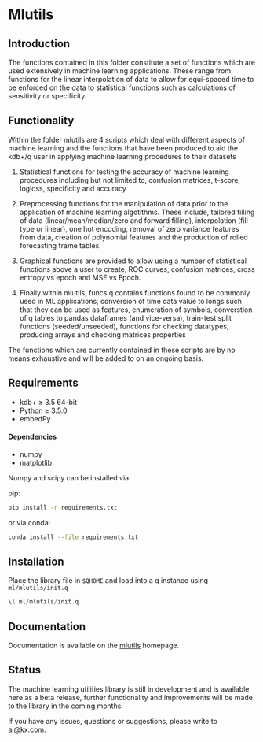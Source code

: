 # Mlutils
## Introduction
The functions contained in this folder constitute a set of functions which are used extensively in machine learning applications. These range from functions for the linear interpolation of data to allow for equi-spaced time to be enforced on the data to statistical functions such as calculations of sensitivity or specificity.
## Functionality
Within the folder mlutils are 4 scripts which deal with different aspects of machine learning and the functions that have been produced to aid the kdb+/q user in applying machine learning procedures to their datasets

1. Statistical functions for testing the accuracy of machine learning procedures including but not limited to, confusion matrices, t-score, logloss, specificity and accuracy

2. Preprocessing functions for the manipulation of data prior to the application of machine learning algotithms. These include, tailored filling of data (linear/mean/median/zero and forward filling), interpolation (fill type or linear), one hot encoding, removal of zero variance features from data, creation of polynomial features and the production of rolled forecasting frame tables.

3. Graphical functions are provided to allow using a number of statistical functions above a user to create, ROC curves, confusion matrices, cross entropy vs epoch and MSE vs Epoch.

4. Finally within mlutils, funcs.q contains functions found to be commonly used in ML applications, conversion of time data value to longs such that they can be used as features, enumeration of symbols, converstion of q tables to pandas dataframes (and vice-versa), train-test split functions (seeded/unseeded), functions for checking datatypes, producing arrays and checking matrices properties
  
The functions which are currently contained in these scripts are by no means exhaustive and will be added to on an ongoing basis.
## Requirements

- kdb+ ≥ 3.5 64-bit
- Python ≥ 3.5.0
- embedPy

#### Dependencies
- numpy
- matplotlib

Numpy and scipy can be installed via:

pip:
```bash
pip install -r requirements.txt
```

or via conda:
```bash
conda install --file requirements.txt
```

## Installation

Place the library file in `$QHOME` and load into a q instance using `ml/mlutils/init.q`
```q
\l ml/mlutils/init.q
```

## Documentation

Documentation is available on the [mlutils](https://code.kx.com/q/ml/mlutils/) homepage.

## Status
  
The machine learning utilities library is still in development and is available here as a beta release, further functionality and improvements will be made to the library in the coming months.

If you have any issues, questions or suggestions, please write to ai@kx.com.

